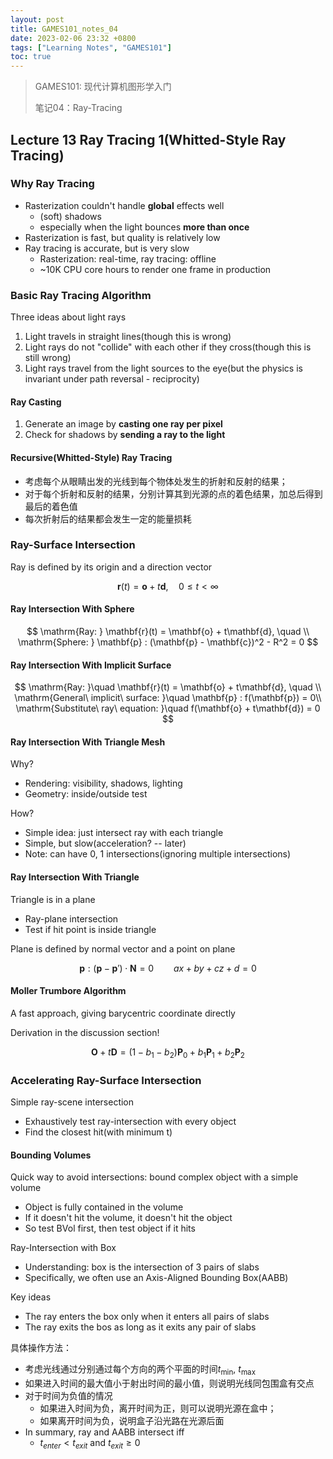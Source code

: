 ```yaml
---
layout: post
title: GAMES101_notes_04
date: 2023-02-06 23:32 +0800
tags: ["Learning Notes", "GAMES101"]
toc: true
---
```


> GAMES101: 现代计算机图形学入门
>
> 笔记04：Ray-Tracing

## Lecture 13 Ray Tracing 1(Whitted-Style Ray Tracing)

### Why Ray Tracing

- Rasterization couldn't handle __global__ effects well
  - (soft) shadows
  - especially when the light bounces __more than once__
- Rasterization is fast, but quality is relatively low
- Ray tracing is accurate, but is very slow
  - Rasterization: real-time, ray tracing: offline
  - ~10K CPU core hours to render one frame in production

### Basic Ray Tracing Algorithm

Three ideas about light rays

1. Light travels in straight lines(though this is wrong)
2. Light rays do not "collide" with each other if they cross(though this is still wrong)
3. Light rays travel from the light sources to the eye(but the physics is invariant under path reversal - reciprocity)

#### Ray Casting

1. Generate an image by __casting one ray per pixel__
2. Check for shadows by __sending a ray to the light__

#### Recursive(Whitted-Style) Ray Tracing

- 考虑每个从眼睛出发的光线到每个物体处发生的折射和反射的结果；
- 对于每个折射和反射的结果，分别计算其到光源的点的着色结果，加总后得到最后的着色值
- 每次折射后的结果都会发生一定的能量损耗

### Ray-Surface Intersection

Ray is defined by its origin and a direction vector

$$
    \mathbf{r}(t) = \mathbf{o} + t\mathbf{d}, \quad 0 \le t < \infty
$$

#### Ray Intersection With Sphere

$$
    \mathrm{Ray: } \mathbf{r}(t) = \mathbf{o} + t\mathbf{d}, \quad \\
    \mathrm{Sphere: } \mathbf{p} : (\mathbf{p} - \mathbf{c})^2 - R^2 = 0
$$

#### Ray Intersection With Implicit Surface

$$
    \mathrm{Ray: }\quad \mathbf{r}(t) = \mathbf{o} + t\mathbf{d}, \quad \\
    \mathrm{General\ implicit\ surface: }\quad \mathbf{p} : f(\mathbf{p}) = 0\\
    \mathrm{Substitute\ ray\ equation: }\quad f(\mathbf{o} + t\mathbf{d}) = 0
$$

#### Ray Intersection With Triangle Mesh

Why?

- Rendering: visibility, shadows, lighting
- Geometry: inside/outside test

How?

- Simple idea: just intersect ray with each triangle
- Simple, but slow(acceleration? -- later)
- Note: can have 0, 1 intersections(ignoring multiple intersections)

#### Ray Intersection With Triangle

Triangle is in a plane

- Ray-plane intersection
- Test if hit point is inside triangle

Plane is defined by normal vector and a point on plane

$$
    \mathbf{p}: (\mathbf{p} - \mathbf{p}')\cdot\mathbf{N} = 0\qquad
    ax + by + cz + d = 0
$$

#### Moller Trumbore Algorithm

A fast approach, giving barycentric coordinate directly

Derivation in the discussion section!

$$
    \mathbf{O} + t\mathbf{D} = (1 - b_1 - b_2)\mathbf{P}_0 + b_1 \mathbf{P}_1 + b_2\mathbf{P}_2
$$

### Accelerating Ray-Surface Intersection

Simple ray-scene intersection

- Exhaustively test ray-intersection with every object
- Find the closest hit(with minimum t)

#### Bounding Volumes

Quick way to avoid intersections: bound complex object with a simple volume

- Object is fully contained in the volume
- If it doesn't hit the volume, it doesn't hit the object
- So test BVol first, then test object if it hits

Ray-Intersection with Box

- Understanding: box is the intersection of 3 pairs of slabs
- Specifically, we often use an Axis-Aligned Bounding Box(AABB)

Key ideas

- The ray enters the box only when it enters all pairs of slabs
- The ray exits the bos as long as it exits any pair of slabs

具体操作方法：

- 考虑光线通过分别通过每个方向的两个平面的时间$t_{\min},\ t_{\max}$
- 如果进入时间的最大值小于射出时间的最小值，则说明光线同包围盒有交点
- 对于时间为负值的情况
  - 如果进入时间为负，离开时间为正，则可以说明光源在盒中；
  - 如果离开时间为负，说明盒子沿光路在光源后面
- In summary, ray and AABB intersect iff
  - $t_{enter} < t_{exit}\ \mathrm{and}\ t_{exit} \ge 0$
